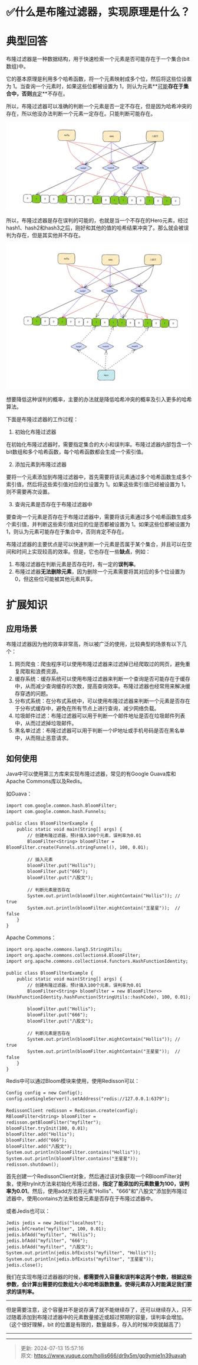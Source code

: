 # ✅什么是布隆过滤器，实现原理是什么？



# 典型回答


布隆过滤器是一种数据结构，用于快速检索一个元素是否可能存在于一个集合(bit 数组)中。



它的基本原理是利用多个哈希函数，将一个元素映射成多个位，然后将这些位设置为 1。当查询一个元素时，如果这些位都被设置为 1，则认为元素**<u>可能</u>**存在于集合中，否则**<u>肯定</u>**不存在。



所以，布隆过滤器可以准确的判断一个元素是否一定不存在，但是因为哈希冲突的存在，所以他没办法判断一个元素一定存在。只能判断可能存在。



![1680881576213-a621153d-1d8c-412b-9234-de1766d018a5.png](./img/VySHPqjZS1JZTEop/1680881576213-a621153d-1d8c-412b-9234-de1766d018a5-220755.png)



所以，布隆过滤器是存在误判的可能的，也就是当一个不存在的Hero元素，经过hash1、hash2和hash3之后，刚好和其他的值的哈希结果冲突了。那么就会被误判为存在，但是其实他并不存在。



![1680881991368-ad74c9de-fdef-4f7e-b4be-aad8364718e5.png](./img/VySHPqjZS1JZTEop/1680881991368-ad74c9de-fdef-4f7e-b4be-aad8364718e5-971708.png)



想要降低这种误判的概率，主要的办法就是降低哈希冲突的概率及引入更多的哈希算法。



下面是布隆过滤器的工作过程：



1. 初始化布隆过滤器

在初始化布隆过滤器时，需要指定集合的大小和误判率。布隆过滤器内部包含一个bit数组和多个哈希函数，每个哈希函数都会生成一个索引值。



2. 添加元素到布隆过滤器

要将一个元素添加到布隆过滤器中，首先需要将该元素通过多个哈希函数生成多个索引值，然后将这些索引值对应的位设置为 1。如果这些索引值已经被设置为 1，则不需要再次设置。



3. 查询元素是否存在于布隆过滤器中

要查询一个元素是否存在于布隆过滤器中，需要将该元素通过多个哈希函数生成多个索引值，并判断这些索引值对应的位是否都被设置为 1。如果这些位都被设置为 1，则认为元素可能存在于集合中，否则肯定不存在。



布隆过滤器的主要优点是可以快速判断一个元素是否属于某个集合，并且可以在空间和时间上实现较高的效率。但是，它也存在一些**缺点**，例如：



1. 布隆过滤器在判断元素是否存在时，有一定的**误判率**。
2. 布隆过滤器**无法删除元素**，因为删除一个元素需要将其对应的多个位设置为 0，但这些位可能被其他元素共享。



# 扩展知识


## 应用场景


布隆过滤器因为他的效率非常高，所以被广泛的使用，比较典型的场景有以下几个：



1. 网页爬虫：爬虫程序可以使用布隆过滤器来过滤掉已经爬取过的网页，避免重复爬取和浪费资源。
2. 缓存系统：缓存系统可以使用布隆过滤器来判断一个查询是否可能存在于缓存中，从而减少查询缓存的次数，提高查询效率。布隆过滤器也经常用来解决缓存穿透的问题。
3. 分布式系统：在分布式系统中，可以使用布隆过滤器来判断一个元素是否存在于分布式缓存中，避免在所有节点上进行查询，减少网络负载。
4. 垃圾邮件过滤：布隆过滤器可以用于判断一个邮件地址是否在垃圾邮件列表中，从而过滤掉垃圾邮件。
5. 黑名单过滤：布隆过滤器可以用于判断一个IP地址或手机号码是否在黑名单中，从而阻止恶意请求。





## 如何使用


Java中可以使用第三方库来实现布隆过滤器，常见的有Google Guava库和Apache Commons库以及Redis。



如Guava：



```plain
import com.google.common.hash.BloomFilter;
import com.google.common.hash.Funnels;

public class BloomFilterExample {
    public static void main(String[] args) {
        // 创建布隆过滤器，预计插入100个元素，误判率为0.01
        BloomFilter<String> bloomFilter = BloomFilter.create(Funnels.stringFunnel(), 100, 0.01);

        // 插入元素
        bloomFilter.put("Hollis");
        bloomFilter.put("666");
        bloomFilter.put("八股文");

        // 判断元素是否存在
        System.out.println(bloomFilter.mightContain("Hollis")); // true
        System.out.println(bloomFilter.mightContain("王星星"));  // false
    }
}

```





Apache Commons：



```plain
import org.apache.commons.lang3.StringUtils;
import org.apache.commons.collections4.BloomFilter;
import org.apache.commons.collections4.functors.HashFunctionIdentity;

public class BloomFilterExample {
    public static void main(String[] args) {
        // 创建布隆过滤器，预计插入100个元素，误判率为0.01
        BloomFilter<String> bloomFilter = new BloomFilter<>(HashFunctionIdentity.hashFunction(StringUtils::hashCode), 100, 0.01);

        bloomFilter.put("Hollis");
        bloomFilter.put("666");
        bloomFilter.put("八股文");

        // 判断元素是否存在
        System.out.println(bloomFilter.mightContain("Hollis")); // true
        System.out.println(bloomFilter.mightContain("王星星"));  // false
    }
}

```



Redis中可以通过Bloom模块来使用，使用Redisson可以：



```plain
Config config = new Config();
config.useSingleServer().setAddress("redis://127.0.0.1:6379");

RedissonClient redisson = Redisson.create(config);
RBloomFilter<String> bloomFilter = redisson.getBloomFilter("myfilter");
bloomFilter.tryInit(100, 0.01);
bloomFilter.add("Hollis");
bloomFilter.add("666");
bloomFilter.add("八股文");
System.out.println(bloomFilter.contains("Hollis"));
System.out.println(bloomFilter.contains("王星星"));
redisson.shutdown();
```





首先创建一个RedissonClient对象，然后通过该对象获取一个RBloomFilter对象，使用tryInit方法来初始化布隆过滤器，**指定了能添加的元素数量为100，误判率为0.01**。然后，使用add方法将元素"Hollis"、"666"和"八股文"添加到布隆过滤器中，使用contains方法来检查元素是否存在于布隆过滤器中。



或者Jedis也可以：





```plain
Jedis jedis = new Jedis("localhost");
jedis.bfCreate("myfilter", 100, 0.01);
jedis.bfAdd("myfilter", "Hollis");
jedis.bfAdd("myfilter", "666");
jedis.bfAdd("myfilter", "八股文");
System.out.println(jedis.bfExists("myfilter", "Hollis"));
System.out.println(jedis.bfExists("myfilter", "王星星"));
jedis.close();

```



我们在实现布隆过滤器器的时候，**都需要传入容量和误判率这两个参数，根据这些参数，会计算出需要的位数组大小和哈希函数数量。使得元素存入时能满足我们要求的误判率。**

****

但是需要注意，这个容量并不是说存满了就不能继续存了，还可以继续存入，只不过随着添加到布隆过滤器中的元素数量接近或超过预期的容量，误判率会增加。（这个很好理解，bit 的位置是有限的，数量越多，存入的时候冲突就越高了）

****

****



> 更新: 2024-07-13 15:57:16  
> 原文: <https://www.yuque.com/hollis666/dr9x5m/gp9ymie1n39uavah>
